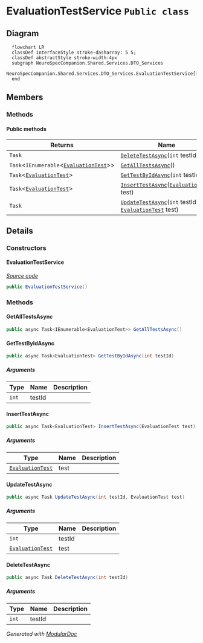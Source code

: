 # EvaluationTestService `Public class`

## Diagram
```mermaid
  flowchart LR
  classDef interfaceStyle stroke-dasharray: 5 5;
  classDef abstractStyle stroke-width:4px
  subgraph NeuroSpecCompanion.Shared.Services.DTO_Services
  NeuroSpecCompanion.Shared.Services.DTO_Services.EvaluationTestService[[EvaluationTestService]]
  end
```

## Members
### Methods
#### Public  methods
| Returns | Name |
| --- | --- |
| `Task` | [`DeleteTestAsync`](#deletetestasync)(`int` testId) |
| `Task`&lt;`IEnumerable`&lt;[`EvaluationTest`](../../../../neurospec/shared/models/dto/EvaluationTest.md)&gt;&gt; | [`GetAllTestsAsync`](#getalltestsasync)() |
| `Task`&lt;[`EvaluationTest`](../../../../neurospec/shared/models/dto/EvaluationTest.md)&gt; | [`GetTestByIdAsync`](#gettestbyidasync)(`int` testId) |
| `Task`&lt;[`EvaluationTest`](../../../../neurospec/shared/models/dto/EvaluationTest.md)&gt; | [`InsertTestAsync`](#inserttestasync)([`EvaluationTest`](../../../../neurospec/shared/models/dto/EvaluationTest.md) test) |
| `Task` | [`UpdateTestAsync`](#updatetestasync)(`int` testId, [`EvaluationTest`](../../../../neurospec/shared/models/dto/EvaluationTest.md) test) |

## Details
### Constructors
#### EvaluationTestService
[*Source code*](https://github.com///blob//NeuroSpec.Shared/Services/DTO_Services/EvaluationTestService.cs#L16)
```csharp
public EvaluationTestService()
```

### Methods
#### GetAllTestsAsync
```csharp
public async Task<IEnumerable<EvaluationTest>> GetAllTestsAsync()
```

#### GetTestByIdAsync
```csharp
public async Task<EvaluationTest> GetTestByIdAsync(int testId)
```
##### Arguments
| Type | Name | Description |
| --- | --- | --- |
| `int` | testId |   |

#### InsertTestAsync
```csharp
public async Task<EvaluationTest> InsertTestAsync(EvaluationTest test)
```
##### Arguments
| Type | Name | Description |
| --- | --- | --- |
| [`EvaluationTest`](../../../../neurospec/shared/models/dto/EvaluationTest.md) | test |   |

#### UpdateTestAsync
```csharp
public async Task UpdateTestAsync(int testId, EvaluationTest test)
```
##### Arguments
| Type | Name | Description |
| --- | --- | --- |
| `int` | testId |   |
| [`EvaluationTest`](../../../../neurospec/shared/models/dto/EvaluationTest.md) | test |   |

#### DeleteTestAsync
```csharp
public async Task DeleteTestAsync(int testId)
```
##### Arguments
| Type | Name | Description |
| --- | --- | --- |
| `int` | testId |   |

*Generated with* [*ModularDoc*](https://github.com/hailstorm75/ModularDoc)
